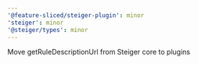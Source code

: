 ```yaml
---
'@feature-sliced/steiger-plugin': minor
'steiger': minor
'@steiger/types': minor
---
```


Move getRuleDescriptionUrl from Steiger core to plugins
